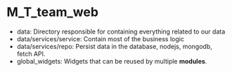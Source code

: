 # M_T_team_web

- data: Directory responsible for containing everything related to our data
- data/services/service: Contain most of the business logic
- data/services/repo: Persist data in the database, nodejs, mongodb, fetch API.
- global_widgets: Widgets that can be reused by multiple **modules**.

